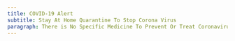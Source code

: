 ```yaml
---
title: COVID-19 Alert
subtitle: Stay At Home Quarantine To Stop Corona Virus
paragraph: There is No Specific Medicine To Prevent Or Treat Coronavirus Disease (COVID-19).People May Need Supportive Care To.
---
```

